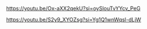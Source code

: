 https://youtu.be/Ox-aXX2qekU?si=oySlouTvYYcv_PeG


https://youtu.be/S2y9_XYOZsg?si=Yg1Q1wnWqsl-dLjW
